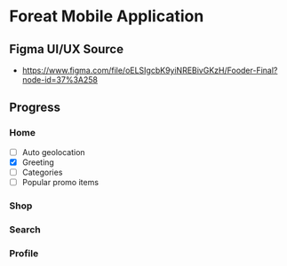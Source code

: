 # Foreat Mobile Application

## Figma UI/UX Source
- https://www.figma.com/file/oELSIgcbK9yiNREBivGKzH/Fooder-Final?node-id=37%3A258

## Progress
### Home
- [ ] Auto geolocation
- [x] Greeting
- [ ] Categories
- [ ] Popular promo items
### Shop
### Search
### Profile